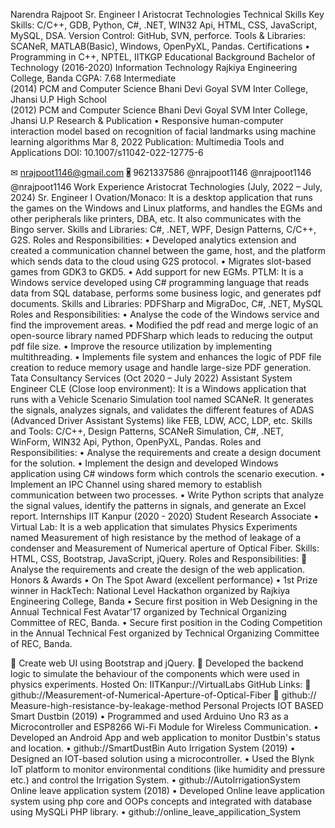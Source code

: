 Narendra Rajpoot
Sr. Engineer I
Aristocrat Technologies
Technical Skills
Key Skills: C/C++, GDB, Python, C#, .NET, WIN32 Api, HTML, CSS, JavaScript, MySQL, DSA.
Version Control: GitHub, SVN, perforce.
Tools & Libraries: SCANeR, MATLAB(Basic), Windows, OpenPyXL, Pandas.
Certifications
•	Programming in C++, NPTEL, IITKGP
Educational Background
Bachelor of Technology 
(2016-2020)
Information Technology
Rajkiya Engineering College, Banda
CGPA: 7.68
Intermediate                            
(2014)
PCM and Computer Science
Bhani Devi Goyal SVM Inter College, Jhansi U.P
High School                              
(2012)
PCM and Computer Science
Bhani Devi Goyal SVM Inter College, Jhansi U.P
Research & Publication
•	Responsive human-computer interaction model based on recognition of facial landmarks using machine learning algorithms                                                                Mar 8, 2022
Publication: Multimedia Tools and Applications
DOI: 10.1007/s11042-022-12775-6
 

✉ nrajpoot1146@gmail.com
🖁 9621337586
  @nrajpoot1146       @nrajpoot1146       @nrajpoot1146
Work Experience
Aristocrat Technologies                                                   (July, 2022 – July, 2024)
Sr. Engineer I
Ovation/Monaco: It is a desktop application that runs the games on the Windows and Linux platforms, and handles the EGMs and other peripherals like printers, DBA, etc. It also communicates with the Bingo server.
Skills and Libraries: C#, .NET, WPF, Design Patterns, C/C++, G2S.
Roles and Responsibilities:
•	Developed analytics extension and created a communication channel between the game, host, and the platform which sends data to the cloud using G2S protocol.
•	Migrates slot-based games from GDK3 to GKD5.
•	Add support for new EGMs.
PTLM: It is a Windows service developed using C# programming language that reads data from SQL database, performs some business logic, and generates pdf documents.
Skills and Libraries: PDFSharp and MigraDoc, C#, .NET, MySQL
Roles and Responsibilities: 
•	Analyse the code of the Windows service and find the improvement areas.
•	Modified the pdf read and merge logic of an open-source library named PDFSharp which leads to reducing the output pdf file size.
•	Improve the resource utilization by implementing multithreading.
•	Implements file system and enhances the logic of PDF file creation to reduce memory usage and handle large-size PDF generation.
Tata Consultancy Services                                                  (Oct 2020 – July 2022)
Assistant System Engineer
CLE (Close loop environment): It is a Windows application that runs with a Vehicle Scenario Simulation tool named SCANeR. It generates the signals, analyzes signals, and validates the different features of ADAS (Advanced Driver Assistant Systems) like FEB, LDW, ACC, LDP, etc.
Skills and Tools: C/C++, Design Patterns, SCANeR Simulation, C#, .NET, WinForm, WIN32 Api, Python, OpenPyXL, Pandas.
Roles and Responsibilities: 
•	Analyse the requirements and create a design document for the solution.
•	Implement the design and developed Windows application using C# windows form which controls the scenario execution.
•	Implement an IPC Channel using shared memory to establish communication between two processes.
•	Write Python scripts that analyze the signal values, identify the patterns in signals, and generate an Excel report.
Internships
IIT Kanpur                                                                                          (2020 - 2020)
Student Research Associate
•	Virtual Lab: It is a web application that simulates Physics Experiments named Measurement of high resistance by the method of leakage of a condenser and Measurement of Numerical aperture of Optical Fiber.
Skills: HTML, CSS, Bootstrap, JavaScript, jQuery.
Roles and Responsibilities: 
	Analyse the requirements and create the design of the web application.
 
Honors & Awards
•	On The Spot Award (excellent performance)
•	1st Prize winner in HackTech: National Level Hackathon organized by Rajkiya Engineering College, Banda
•	Secure first position in Web Designing in the Annual Technical Fest Avatar'17 organized by Technical Organizing Committee of REC, Banda.
•	 Secure first position in the Coding Competition in the Annual Technical Fest organized by Technical Organizing Committee of REC, Banda.
 
	Create web UI using Bootstrap and jQuery.
	Developed the backend logic to simulate the behaviour of the components which were used in physics experiments.
Hosted On: IITKanpur://VirtualLabs
GitHub Links: 
	github://Measurement-of-Numerical-Aperture-of-Optical-Fiber
	github:// Measure-high-resistance-by-leakage-method
Personal Projects
IOT BASED Smart Dustbin			                                       (2019)
•	Programmed and used Arduino Uno R3 as a Microcontroller and ESP8266 Wi-Fi Module for Wireless Communication.
•	Developed an Android App and web application to monitor Dustbin's status and location.
•	github://SmartDustBin
Auto Irrigation System                                                                            (2019)
•	Designed an IOT-based solution using a microcontroller.
•	Used the Blynk IoT platform to monitor environmental conditions (like humidity and pressure etc.) and control the Irrigation System.
•	github://AutoIrrigationSystem
Online leave application system                                                           (2018)
•	Developed Online leave application system using php core and OOPs concepts and integrated with database using MySQLi PHP library. 
•	github://online_leave_appilication_System
